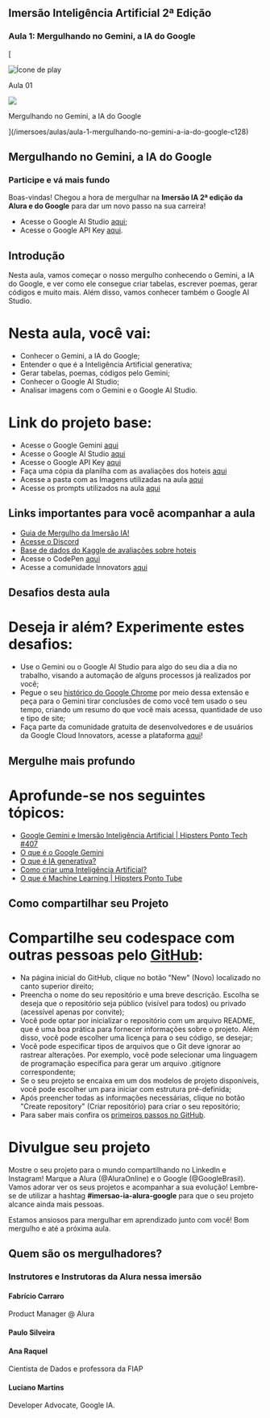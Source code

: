 Imersão Inteligência Artificial 2ª Edição
-----------------------------------------

### Aula 1: Mergulhando no Gemini, a IA do Google

[

![Ícone de play](/assets/images/immersion/play-button.svg)

Aula 01

![](/assets/images/immersion/checked-green.svg)

Mergulhando no Gemini, a IA do Google



](/imersoes/aulas/aula-1-mergulhando-no-gemini-a-ia-do-google-c128)

Mergulhando no Gemini, a IA do Google
-------------------------------------

### Participe e vá mais fundo

Boas-vindas! Chegou a hora de mergulhar na **Imersão IA 2ª edição da Alura e do Google** para dar um novo passo na sua carreira!

*   Acesse o Google AI Studio [aqui](https://aistudio.google.com/app/prompts/new_chat/?utm_source=website&utm_medium=referral&utm_campaign=Alura&utm_content=);
*   Acesse o Google API Key [aqui](https://aistudio.google.com/app/apikey/?utm_source=website&utm_medium=referral&utm_campaign=Alura&utm_content=).

Introdução
----------

Nesta aula, vamos começar o nosso mergulho conhecendo o Gemini, a IA do Google, e ver como ele consegue criar tabelas, escrever poemas, gerar códigos e muito mais. Além disso, vamos conhecer também o Google AI Studio.

Nesta aula, você vai:
=====================

*   Conhecer o Gemini, a IA do Google;
*   Entender o que é a Inteligência Artificial generativa;
*   Gerar tabelas, poemas, códigos pelo Gemini;
*   Conhecer o Google AI Studio;
*   Analisar imagens com o Gemini e o Google AI Studio.

Link do projeto base:
=====================

*   Acesse o Google Gemini [aqui](https://gemini.google.com)
*   Acesse o Google AI Studio [aqui](https://aistudio.google.com/app/prompts/new_chat/?utm_source=website&utm_medium=referral&utm_campaign=Alura&utm_content=)
*   Acesse o Google API Key [aqui](https://aistudio.google.com/app/apikey/?utm_source=website&utm_medium=referral&utm_campaign=Alura&utm_content=)
*   Faça uma cópia da planilha com as avaliações dos hoteis [aqui](https://docs.google.com/spreadsheets/d/1qKUKKI7BNmVFs4rvTkl4YeCEbddRNcCP5_r_-pICk4A/edit?usp=sharing)
*   Acesse a pasta com as Imagens utilizadas na aula [aqui](https://drive.google.com/drive/folders/1w8lfurPj3TakbhAiSiVtbMPji_PU-KNC?usp=sharing)
*   Acesse os prompts utilizados na aula [aqui](https://docs.google.com/document/d/130u8Kd6GewOsuRhoL4vWCENdh9ppDKabFAeUSWvYrlI/edit?usp=sharing)

Links importantes para você acompanhar a aula
---------------------------------------------

*   [Guia de Mergulho da Imersão IA!](https://grupoalura.notion.site/Imers-o-IA-Guia-de-Mergulho-41ae5fadd8fd47899167a115e96244d9)
*   [Acesse o Discord](https://discord.gg/Dw6zBZAFU9)
*   [Base de dados do Kaggle de avaliações sobre hoteis](https://www.kaggle.com/code/thehustler2003/naive-sentiment-classification/input)
*   Acesse o CodePen [aqui](https://codepen.io/pen/)
*   Acesse a comunidade Innovators [aqui](https://cloud.google.com/innovators?hl=pt-br)

Desafios desta aula
-------------------

Deseja ir além? Experimente estes desafios:
===========================================

*   Use o Gemini ou o Google AI Studio para algo do seu dia a dia no trabalho, visando a automação de alguns processos já realizados por você;
*   Pegue o seu [histórico do Google Chrome](https://chromewebstore.google.com/detail/quick-chrome-history-expo/hdfpifhfphhgjipcnfnolgalplokmmge) por meio dessa extensão e peça para o Gemini tirar conclusões de como você tem usado o seu tempo, criando um resumo do que você mais acessa, quantidade de uso e tipo de site;
*   Faça parte da comunidade gratuita de desenvolvedores e de usuários da Google Cloud Innovators, acesse a plataforma [aqui](https://cloud.google.com/innovators?hl=pt-br)!

Mergulhe mais profundo
----------------------

Aprofunde-se nos seguintes tópicos:
===================================

*   [Google Gemini e Imersão Inteligência Artificial | Hipsters Ponto Tech #407](https://www.hipsters.tech/google-gemini-e-imersao-inteligencia-artificial-hipsters-ponto-tech-407/)
*   [O que é o Google Gemini](https://www.alura.com.br/artigos/google-gemini)
*   [O que é IA generativa?](https://www.alura.com.br/artigos/inteligencia-artificial-ia-generativa-chatgpt-gpt-midjourney)
*   [Como criar uma Inteligência Artificial?](https://www.alura.com.br/artigos/como-criar-inteligencia-artificial-ia)
*   [O que é Machine Learning | Hipsters Ponto Tube](https://www.youtube.com/watch?v=Iuz_jc96bQk)

Como compartilhar seu Projeto
-----------------------------

Compartilhe seu codespace com outras pessoas pelo [GitHub](https://github.com/):
================================================================================

*   Na página inicial do GitHub, clique no botão "New" (Novo) localizado no canto superior direito;
*   Preencha o nome do seu repositório e uma breve descrição. Escolha se deseja que o repositório seja público (visível para todos) ou privado (acessível apenas por convite);
*   Você pode optar por inicializar o repositório com um arquivo README, que é uma boa prática para fornecer informações sobre o projeto. Além disso, você pode escolher uma licença para o seu código, se desejar;
*   Você pode especificar tipos de arquivos que o Git deve ignorar ao rastrear alterações. Por exemplo, você pode selecionar uma linguagem de programação específica para gerar um arquivo .gitignore correspondente;
*   Se o seu projeto se encaixa em um dos modelos de projeto disponíveis, você pode escolher um para iniciar com estrutura pré-definida;
*   Após preencher todas as informações necessárias, clique no botão "Create repository" (Criar repositório) para criar o seu repositório;
*   Para saber mais confira os [primeiros passos no GitHub](https://www.alura.com.br/artigos/o-que-e-git-github?utm_term=&utm_campaign=&utm_source=adwords&utm_medium=ppc&hsa_acc=7964138385&hsa_cam=20946398532&hsa_grp=153091871930&hsa_ad=688089973825&hsa).

Divulgue seu projeto
====================

Mostre o seu projeto para o mundo compartilhando no LinkedIn e Instagram! Marque a Alura (@AluraOnline) e o Google (@GoogleBrasil). Vamos adorar ver os seus projetos e acompanhar a sua evolução! Lembre-se de utilizar a hashtag **#imersao-ia-alura-google** para que o seu projeto alcance ainda mais pessoas.

Estamos ansiosos para mergulhar em aprendizado junto com você! Bom mergulho e até a próxima aula.

Quem são os mergulhadores?
--------------------------

### Instrutores e Instrutoras da Alura nessa imersão

#### Fabrício Carraro

Product Manager @ Alura

[](https://twitter.com/fabriciocarraro)[](https://www.linkedin.com/in/fabriciocarraro/)[](https://github.com/fabriciocarraro)

#### Paulo Silveira

[](paulo_caelum)[](https://www.linkedin.com/in/paulosilveira/)

#### Ana Raquel

Cientista de Dados e professora da FIAP

[](https://www.linkedin.com/in/ana-raquel-fernandes-cunha-a48a07a0/)

#### Luciano Martins

Developer Advocate, Google IA.

[](https://www.linkedin.com/in/lucianommartins/)